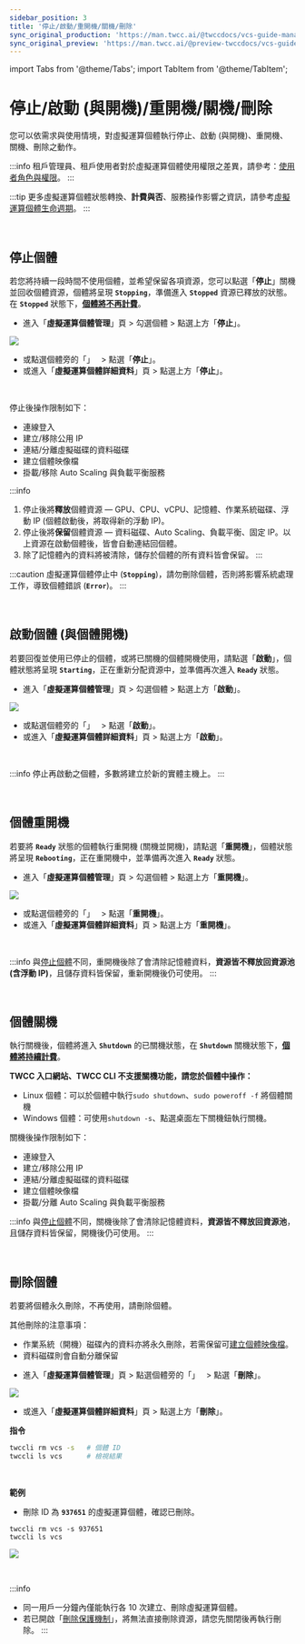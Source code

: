 ```yaml
---
sidebar_position: 3
title: '停止/啟動/重開機/關機/刪除'
sync_original_production: 'https://man.twcc.ai/@twccdocs/vcs-guide-manage-instance-zh' 
sync_original_preview: 'https://man.twcc.ai/@preview-twccdocs/vcs-guide-manage-instance-zh' 
---
```


import Tabs from '@theme/Tabs';
import TabItem from '@theme/TabItem';

# 停止/啟動 (與開機)/重開機/關機/刪除


您可以依需求與使用情境，對虛擬運算個體執行停止、啟動 (與開機)、重開機、關機、刪除之動作。

:::info
租戶管理員、租戶使用者對於虛擬運算個體使用權限之差異，請參考：[<ins>使用者角色與權限</ins>](/docs/member-concepts-roles-permissions/twcc-services/compute.md#虛擬運算服務)。
:::

:::tip
更多虛擬運算個體狀態轉換、**計費與否**、服務操作影響之資訊，請參考[<ins>虛擬運算個體生命週期</ins>](../../concepts/instance-lifecycle.md)。
:::

<br/>


## 停止個體

若您將持續一段時間不使用個體，並希望保留各項資源，您可以點選「**停止**」關機並回收個體資源，個體將呈現 **`Stopping`**，準備進入 **`Stopped`** 資源已釋放的狀態。在 **`Stopped`** 狀態下，<ins>**個體將不再計費**</ins>。

<Tabs>

<TabItem value="TWCC 入口網站" label="TWCC 入口網站">

- 進入「**虛擬運算個體管理**」頁 > 勾選個體 > 點選上方「**停止**」。

![](https://cos.twcc.ai/SYS-MANUAL/uploads/upload_65a8bd007a7145bc66057988f0f0b8c8.png)

- 或點選個體旁的「<i class="fa fa-ellipsis-v fa-20" aria-hidden="true"></i>」 &nbsp; > 點選「**停止**」。
- 或進入「**虛擬運算個體詳細資料**」頁 > 點選上方「**停止**」。

</TabItem>

<TabItem value="TWCC CLI" label="TWCC CLI (TBD)">

<br/>

</TabItem>

</Tabs>


停止後操作限制如下：

- <i class="fa fa-times" aria-hidden="true"></i> 連線登入
- <i class="fa fa-times" aria-hidden="true"></i> 建立/移除公用 IP
- <i class="fa fa-times" aria-hidden="true"></i> 連結/分離虛擬磁碟的資料磁碟
- <i class="fa fa-times" aria-hidden="true"></i> 建立個體映像檔
- <i class="fa fa-times" aria-hidden="true"></i> 掛載/移除 Auto Scaling 與負載平衡服務

:::info
1. 停止後將**釋放**個體資源 — GPU、CPU、vCPU、記憶體、作業系統磁碟、浮動 IP (個體啟動後，將取得新的浮動 IP)。
2. 停止後將**保留**個體資源 — 資料磁碟、Auto Scaling、負載平衡、固定 IP。以上資源在啟動個體後，皆會自動連結回個體。
3. 除了記憶體內的資料將被清除，儲存於個體的所有資料皆會保留。
:::

:::caution
虛擬運算個體停止中 (**`Stopping`**)，請勿刪除個體，否則將影響系統處理工作，導致個體錯誤 (**`Error`**)。
:::

<br/>


## 啟動個體 (與個體開機)

若要回復並使用已停止的個體，或將已關機的個體開機使用，請點選「**啟動**」，個體狀態將呈現 **`Starting`**，正在重新分配資源中，並準備再次進入 **`Ready`** 狀態。

<Tabs>

<TabItem value="TWCC 入口網站" label="TWCC 入口網站">

- 進入「**虛擬運算個體管理**」頁 > 勾選個體 > 點選上方「**啟動**」。

![](https://cos.twcc.ai/SYS-MANUAL/uploads/upload_f6b6237bb912f005648dbf8acf37c09f.png)

- 或點選個體旁的「<i class="fa fa-ellipsis-v fa-20" aria-hidden="true"></i>」 &nbsp; > 點選「**啟動**」。
- 或進入「**虛擬運算個體詳細資料**」頁 > 點選上方「**啟動**」。

</TabItem>

<TabItem value="TWCC CLI" label="TWCC CLI (TBD)">

<br/>

</TabItem>

</Tabs>

:::info
停止再啟動之個體，多數將建立於新的實體主機上。
:::

<br/>


## 個體重開機

若要將 **`Ready`** 狀態的個體執行重開機 (關機並開機)，請點選「**重開機**」，個體狀態將呈現 **`Rebooting`**，正在重開機中，並準備再次進入 **`Ready`** 狀態。

<Tabs>

<TabItem value="TWCC 入口網站" label="TWCC 入口網站">

- 進入「**虛擬運算個體管理**」頁 > 勾選個體 > 點選上方「**重開機**」。

![](https://cos.twcc.ai/SYS-MANUAL/uploads/upload_e9d62c218823db9373ba407a6968fe07.png)


- 或點選個體旁的「<i class="fa fa-ellipsis-v fa-20" aria-hidden="true"></i>」 &nbsp; > 點選「**重開機**」。
- 或進入「**虛擬運算個體詳細資料**」頁 > 點選上方「**重開機**」。

</TabItem>

<TabItem value="TWCC CLI" label="TWCC CLI (TBD)">

<br/>

</TabItem>

</Tabs>

:::info
與[<ins>停止個體</ins>](#停止個體)不同，重開機後除了會清除記憶體資料，**資源皆不釋放回資源池 (含浮動 IP)**，且儲存資料皆保留，重新開機後仍可使用。
:::

<br/>


## 個體關機

執行關機後，個體將進入 **`Shutdown`** 的已關機狀態，在 **`Shutdown`** 關機狀態下，<ins>**個體將持續計費**</ins>。

**TWCC 入口網站、TWCC CLI 不支援關機功能，請您於個體中操作：**

- Linux 個體：可以於個體中執行`sudo shutdown`、`sudo poweroff -f` 將個體關機
- Windows 個體：可使用`shutdown -s`、點選桌面左下關機鈕執行關機。

關機後操作限制如下：

- <i class="fa fa-times" aria-hidden="true"></i> 連線登入
- <i class="fa fa-times" aria-hidden="true"></i> 建立/移除公用 IP
- <i class="fa fa-check" aria-hidden="true"></i> 連結/分離虛擬磁碟的資料磁碟
- <i class="fa fa-check" aria-hidden="true"></i> 建立個體映像檔
- <i class="fa fa-times" aria-hidden="true"></i> 掛載/分離 Auto Scaling 與負載平衡服務

:::info
與[<ins>停止個體</ins>](#停止個體)不同，關機後除了會清除記憶體資料，**資源皆不釋放回資源池**，且儲存資料皆保留，開機後仍可使用。
:::

<br/>


## 刪除個體

若要將個體永久刪除，不再使用，請刪除個體。

其他刪除的注意事項：
- 作業系統（開機）磁碟內的資料亦將永久刪除，若需保留可[建立個體映像檔](../backup/create-images.md)。
- 資料磁碟則會自動分離保留

<Tabs>

<TabItem value="TWCC 入口網站" label="TWCC 入口網站">

- 進入「**虛擬運算個體管理**」頁 > 點選個體旁的「<i class="fa fa-ellipsis-v fa-20" aria-hidden="true"></i>」 &nbsp; > 點選「**刪除**」。

![](https://cos.twcc.ai/SYS-MANUAL/uploads/upload_ff7d4f7ecaa5fcf2877cf7d8ad53fb2b.png)

- 或進入「**虛擬運算個體詳細資料**」頁 > 點選上方「**刪除**」。

</TabItem>

<TabItem value="TWCC CLI" label="TWCC CLI">

**指令**

```bash
twccli rm vcs -s   # 個體 ID
twccli ls vcs      # 檢視結果
```

<br/>

**範例**

- 刪除 ID 為 **`937651`** 的虛擬運算個體，確認已刪除。

```
twccli rm vcs -s 937651
twccli ls vcs
```

![](https://cos.twcc.ai/SYS-MANUAL/uploads/upload_024803eddc7136ec4fa25af5fe2ddc84.png)

</TabItem>

</Tabs>

<br/>

:::info
- 同一用戶一分鐘內僅能執行各 10 次建立、刪除虛擬運算個體。
- 若已開啟「[<ins>刪除保護機制</ins>](./view-edit-deletion-protection.md#開啟關閉-刪除保護機制)」，將無法直接刪除資源，請您先關閉後再執行刪除。
:::